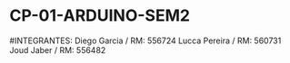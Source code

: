 # CP-01-ARDUINO-SEM2

#INTEGRANTES:
Diego Garcia  / RM: 556724
Lucca Pereira / RM: 560731
Joud Jaber    / RM: 556482
 
